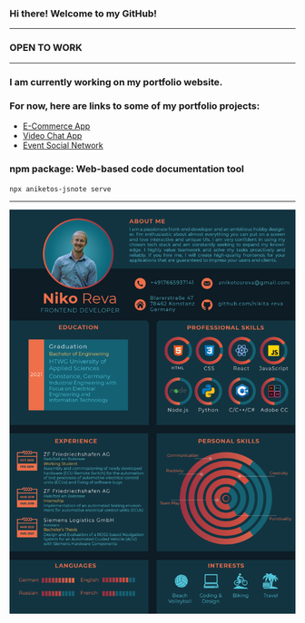 ### Hi there! Welcome to my GitHub!
***
### OPEN TO WORK
***
### I am currently working on my portfolio website.    
### For now, here are links to some of my portfolio projects:  
-  [E-Commerce App](https://aniketos-ecommerce-app.herokuapp.com/)  
-  [Video Chat App](https://aniketos-video-chat-app.herokuapp.com/)
-  [Event Social Network](https://aniketos-revents-firestore.firebaseapp.com/)

### npm package: Web-based code documentation tool  
`npx aniketos-jsnote serve`  
***
<div style="width: 100%; display: flex; justify-content: center;"><img src="./images/niko_reva_cv.png" alt="cv" /></div>
